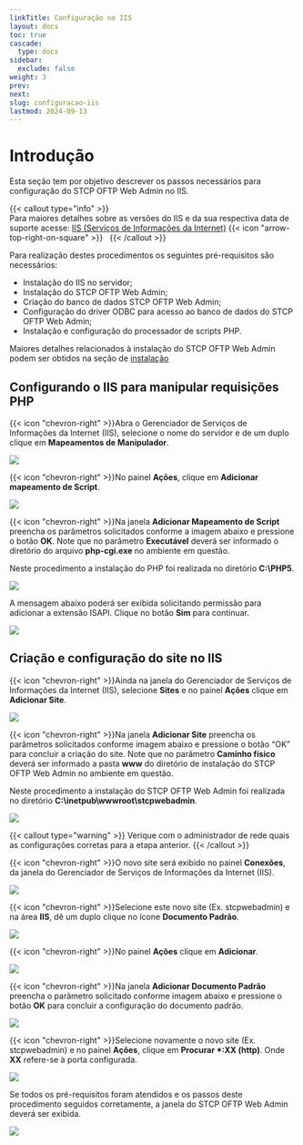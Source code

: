 ```yaml
---
linkTitle: Configuração no IIS
layout: docs
toc: true
cascade:
  type: docs
sidebar:
  exclude: false
weight: 3
prev:
next:
slug: configuracao-iis
lastmod: 2024-09-13
---
```

# Introdução

Esta seção tem por objetivo descrever os passos necessários para configuração do STCP OFTP Web Admin no IIS.

{{< callout type="info" >}}  
Para maiores detalhes sobre as versões do IIS e da sua respectiva data de suporte acesse: <a href="https://learn.microsoft.com/pt-br/lifecycle/products/internet-information-services-iis" target="_blank">IIS (Serviços de Informações da Internet)</a> {{< icon "arrow-top-right-on-square" >}} &nbsp;
{{< /callout >}}

Para realização destes procedimentos os seguintes pré-requisitos são necessários:

* Instalação do IIS no servidor;
* Instalação do STCP OFTP Web Admin;
* Criação do banco de dados STCP OFTP Web Admin;
* Configuração do driver ODBC para acesso ao banco de dados do STCP OFTP Web Admin;
* Instalação e configuração do processador de scripts PHP.

Maiores detalhes relacionados à instalação do STCP OFTP Web Admin podem ser obtidos na seção de [instalação](/stcpwebadmin/install/)

## Configurando o IIS para manipular requisições PHP

{{< icon "chevron-right" >}}Abra o Gerenciador de Serviços de Informações da Internet (IIS), selecione o nome do servidor e de um duplo clique em **Mapeamentos de Manipulador**.

![](./imagem/img3.png)

{{< icon "chevron-right" >}}No painel **Ações**, clique em **Adicionar mapeamento de Script**.

![](./imagem/img4.png)

{{< icon "chevron-right" >}}Na janela **Adicionar Mapeamento de Script** preencha os parâmetros solicitados conforme a imagem abaixo e pressione o botão **OK**. Note que no parâmetro **Executável** deverá ser informado o diretório do arquivo **php-cgi.exe** no ambiente em questão.

Neste procedimento a instalação do PHP foi realizada no diretório **C:\PHP5**.

![](./imagem/img5.png)

A mensagem abaixo poderá ser exibida solicitando permissão para adicionar a extensão ISAPI. Clique no botão **Sim** para continuar.

![](./imagem/img6.png)

## Criação e configuração do site no IIS

{{< icon "chevron-right" >}}Ainda na janela do Gerenciador de Serviços de Informações da Internet (IIS), selecione **Sites** e no painel **Ações** clique em **Adicionar Site**.

![](./imagem/img7.png)

{{< icon "chevron-right" >}}Na janela **Adicionar Site** preencha os parâmetros solicitados conforme imagem abaixo e pressione o botão “OK” para concluir a criação do site. Note que no parâmetro **Caminho físico** deverá ser informado a pasta **www** do diretório de instalação do STCP OFTP Web Admin no ambiente em questão.

Neste procedimento a instalação do STCP OFTP Web Admin foi realizada no diretório **C:\inetpub\wwwroot\stcpwebadmin**.

![](./imagem/img8.png)

{{< callout type="warning" >}}
 Verique com o administrador de rede quais as configurações corretas para a etapa anterior.
{{< /callout >}}

{{< icon "chevron-right" >}}O novo site será exibido no painel **Conexões**, da janela do Gerenciador de Serviços de Informações da Internet (IIS).

![](./imagem/img10.png)

{{< icon "chevron-right" >}}Selecione este novo site (Ex. stcpwebadmin) e na área **IIS**, dê um duplo clique no ícone **Documento Padrão**.

![](./imagem/img11.png)

{{< icon "chevron-right" >}}No painel **Ações** clique em **Adicionar**.

![](./imagem/img12.png)

{{< icon "chevron-right" >}}Na janela **Adicionar Documento Padrão** preencha o parâmetro solicitado conforme imagem abaixo e pressione o botão **OK** para concluir a configuração do documento padrão.

![](./imagem/img13.png)

{{< icon "chevron-right" >}}Selecione novamente o novo site (Ex. stcpwebadmin) e no painel **Ações**, clique em **Procurar *:XX (http)**. Onde **XX** refere-se à porta configurada.

![](./imagem/img14.png)

Se todos os pré-requisitos foram atendidos e os passos deste procedimento seguidos corretamente, a janela do STCP OFTP Web Admin deverá ser exibida.

![](./imagem/web-admin-02.png)